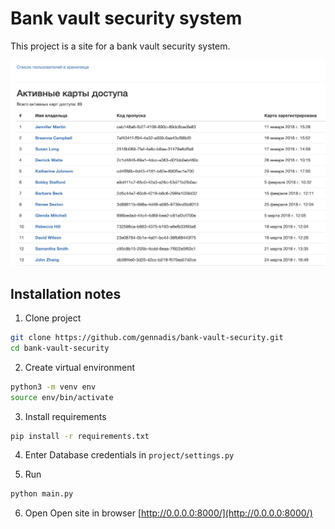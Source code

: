 # Bank vault security system

This project is a site for a bank vault security system.

![Screenshot](Screenshot.png)

## Installation notes
1. Clone project
```bash
git clone https://github.com/gennadis/bank-vault-security.git
cd bank-vault-security
```

2. Create virtual environment
```bash
python3 -m venv env
source env/bin/activate
```

3. Install requirements
```bash
pip install -r requirements.txt
```
4. Enter Database credentials in `project/settings.py`

5. Run
```bash
python main.py
```

6. Open
Open site in browser [http://0.0.0.0:8000/](http://0.0.0.0:8000/)
